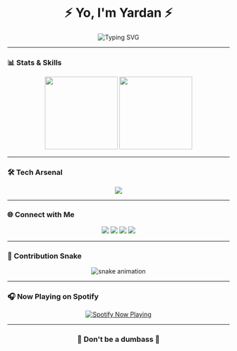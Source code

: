 <!-- Banner / Typing Effect -->
<h1 align="center">⚡ Yo, I'm Yardan ⚡</h1>
<p align="center">
  <img src="https://readme-typing-svg.demolab.com?font=Orbitron&size=28&duration=3000&pause=1000&color=00F0FF&center=true&vCenter=true&width=600&lines=Welcome+to+my+Cyber+Profile;Coder+%7C+Gamer+%7C+Network+Enthusiast;Leveling+up+one+commit+at+a+time+🚀" alt="Typing SVG" />
</p>

---

### 📊 Stats & Skills
<p align="center">
  <img src="https://github-readme-stats.vercel.app/api?username=yardanshaq&show_icons=true&theme=synthwave" height="165"/>
  <img src="https://github-readme-stats.vercel.app/api/top-langs/?username=yardanshaq&layout=compact&theme=synthwave" height="165"/>
</p>

---

### 🛠️ Tech Arsenal
<p align="center">
  <img src="https://skillicons.dev/icons?i=js,ts,react,python,docker,linux,mysql,vscode,git" />
</p>

---

### 🌐 Connect with Me
<p align="center">
  <a href="https://tiktok.com/yardanshaq"><img src="https://skillicons.dev/icons?i=tiktok" /></a>
  <a href="https://x.com/yardanshaq"><img src="https://skillicons.dev/icons?i=x" /></a>
  <a href="https://discord.gg/yardanshaq"><img src="https://skillicons.dev/icons?i=discord" /></a>
  <a href="https://instagram.com/yardanshaq"><img src="https://skillicons.dev/icons?i=instagram" /></a>
</p>

---

### 🐍 Contribution Snake
<p align="center">
  <img src="https://raw.githubusercontent.com/yardanshaq/yardanshaq/output/snake.svg" alt="snake animation"/>
</p>

---

### 🎧 Now Playing on Spotify
<p align="center">
  <a href="https://open.spotify.com/user/31gqeqbcrwv6jibq3zzoxqbvhu64?si=8216f3796ba441a5">
    <img src="https://novatorem-yourusername.vercel.app/api/spotify" alt="Spotify Now Playing" />
  </a>
</p>

---

<h3 align="center">🚀 Don't be a dumbass 🚀</h3>

